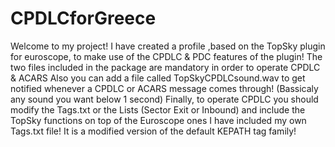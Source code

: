 # CPDLCforGreece

Welcome to my project!
I have created a profile ,based on the TopSky plugin for euroscope, to make use of the CPDLC & PDC features of the plugin!
The two files included in the package are mandatory in order to operate CPDLC & ACARS
Also you can add a file called TopSkyCPDLCsound.wav to get notified whenever a CPDLC or ACARS message comes through! (Bassicaly any sound you want below 1 second)
Finally, to operate CPDLC you should modify the Tags.txt or the Lists (Sector Exit or Inbound) and include the TopSky functions on top of the Euroscope ones
I have included my own Tags.txt file! It is a modified version of the default KEPATH tag family! 
